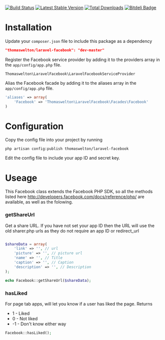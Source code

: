 [![Build Status](https://travis-ci.org/thomaswelton/laravel-facebook.png?branch=master)](https://travis-ci.org/thomaswelton/laravel-facebook)
[![Latest Stable Version](https://poser.pugx.org/thomaswelton/laravel-facebook/v/stable.png)](https://packagist.org/packages/thomaswelton/laravel-facebook)
[![Total Downloads](https://poser.pugx.org/thomaswelton/laravel-facebook/downloads.png)](https://packagist.org/packages/thomaswelton/laravel-facebook)
[![Bitdeli Badge](https://d2weczhvl823v0.cloudfront.net/thomaswelton/laravel-facebook/trend.png)](https://bitdeli.com/free "Bitdeli Badge")


# Installation

Update your `composer.json` file to include this package as a dependency
```json
"thomaswelton/laravel-facebook": "dev-master"
```

Register the Facebook service provider by adding it to the providers array in the `app/config/app.php` file.
```
Thomaswelton\LaravelFacebook\LaravelFacebookServiceProvider
```

Alias the Facebook facade by adding it to the aliases array in the `app/config/app.php` file.
```php
'aliases' => array(
	'Facebook' => 'Thomaswelton\LaravelFacebook\Facades\Facebook'
)
```

# Configuration

Copy the config file into your project by running
```
php artisan config:publish thomaswelton/laravel-facebook
```

Edit the config file to include your app ID and secret key.

# Useage

This Facebook class extends the Facebook PHP SDK, so all the methods listed here http://developers.facebook.com/docs/reference/php/ are available, as well as the folowing.


### getShareUrl

Get a share URL. If you have not set your app ID then the URL will use the old sharer.php urls as they do not require an app ID or redirect_url

```php

$shareData = array(
    'link' => '', // url
    'picture' => '', // picture url
    'name' => '', // Title
    'caption' => '', // Caption
    'description' => '', // Description
);

echo Facebook::getShareUrl($shareData);
```

### hasLiked

For page tab apps, will let you know if a user has liked the page.
Returns
- 1 - Liked
- 0 - Not liked
- -1 - Don't know either way

```php
Facebook::hasLiked();
```

